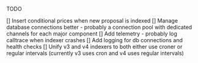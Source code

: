 TODO

[] Insert conditional prices when new proposal is indexed
[] Manage database connections better - probably a connection pool with dedicated channels for each major component
[] Add telemetry - probably log calltrace when indexer crashes
[] Add logging for db connections and health checks
[] Unify v3 and v4 indexers to both either use croner or regular intervals (currently v3 uses cron and v4 uses regular intervals)